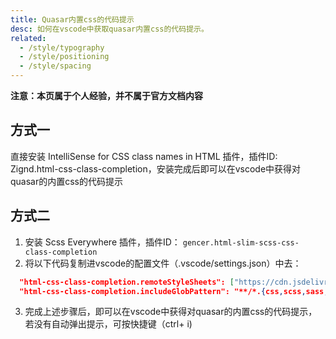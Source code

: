 ```yaml
---
title: Quasar内置css的代码提示
desc: 如何在vscode中获取quasar内置css的代码提示。
related:
  - /style/typography
  - /style/positioning
  - /style/spacing
---
```


**注意：本页属于个人经验，并不属于官方文档内容**

## 方式一
直接安装 IntelliSense for CSS class names in HTML 插件，插件ID: Zignd.html-css-class-completion，安装完成后即可以在vscode中获得对quasar的内置css的代码提示

## 方式二
1. 安装 Scss Everywhere 插件，插件ID： `gencer.html-slim-scss-css-class-completion`
2. 将以下代码复制进vscode的配置文件（.vscode/settings.json）中去：
``` json
  "html-css-class-completion.remoteStyleSheets": ["https://cdn.jsdelivr.net/npm/quasar@latest/dist/quasar.prod.css"],
  "html-css-class-completion.includeGlobPattern": "**/*.{css,scss,sass,html,vue}"
```
3. 完成上述步骤后，即可以在vscode中获得对quasar的内置css的代码提示，若没有自动弹出提示，可按快捷键（ctrl+ i)
